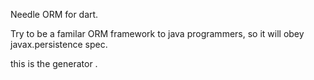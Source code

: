 Needle ORM for dart.

Try to be a familar ORM framework to java programmers, so it will obey javax.persistence spec.

this is the generator .